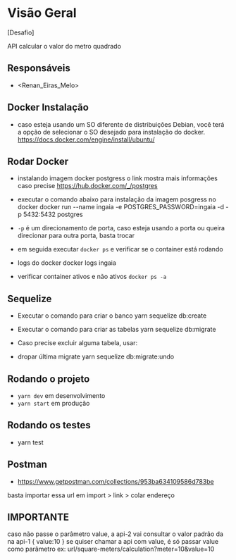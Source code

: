 # Visão Geral

[Desafio]

API calcular o valor do metro quadrado

## Responsáveis

- <Renan_Eiras_Melo>

## Docker Instalação

- caso esteja usando um SO diferente de distribuições Debian, você terá a opção de selecionar o SO desejado para instalação do docker.
https://docs.docker.com/engine/install/ubuntu/

## Rodar Docker

- instalando imagem docker postgress
  o link mostra mais informações caso precise
https://hub.docker.com/_/postgres

- executar o comando abaixo para instalação da imagem posgress no docker
docker run --name ingaia -e POSTGRES_PASSWORD=ingaia -d -p 5432:5432 postgres
- `-p` é um direcionamento de porta, caso esteja usando a porta ou queira direcionar para outra porta, basta trocar
- em seguida executar `docker ps` e verificar se o container está rodando
- logs do docker
docker logs ingaia
- verificar container ativos e não ativos `docker ps -a`

## Sequelize

- Executar o comando para criar o banco
yarn sequelize db:create

- Executar o comando para criar as tabelas
yarn sequelize db:migrate

- Caso precise excluir alguma tabela, usar:

- dropar última migrate
yarn sequelize db:migrate:undo

## Rodando o projeto

- `yarn dev` em desenvolvimento
- `yarn start` em produção

## Rodando os testes

- yarn test

## Postman

- https://www.getpostman.com/collections/953ba634109586d783be

basta importar essa url em import > link > colar endereço


## IMPORTANTE

caso não passe o parâmetro value, a api-2 vai consultar o valor padrão da na api-1 { value:10 }
se quiser chamar a api com value, é só passar value como parâmetro
ex: url/square-meters/calculation?meter=10&value=10
